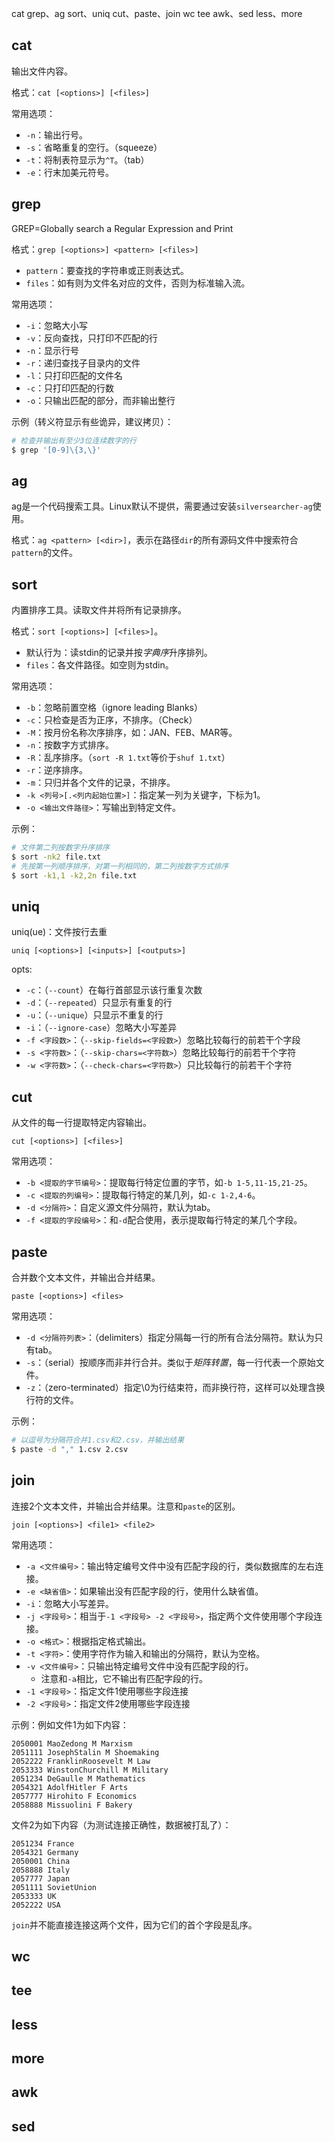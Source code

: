 
cat
grep、ag
sort、uniq
cut、paste、join
wc
tee
awk、sed
less、more

## cat

输出文件内容。

格式：`cat [<options>] [<files>]`

常用选项：
- `-n`：输出行号。
- `-s`：省略重复的空行。（squeeze）
- `-t`：将制表符显示为`^T`。（tab）
- `-e`：行末加美元符号。

## grep

GREP=Globally search a Regular Expression and Print

格式：`grep [<options>] <pattern> [<files>]`
- `pattern`：要查找的字符串或正则表达式。
- `files`：如有则为文件名对应的文件，否则为标准输入流。

常用选项：
- `-i`：忽略大小写
- `-v`：反向查找，只打印不匹配的行
- `-n`：显示行号
- `-r`：递归查找子目录内的文件
- `-l`：只打印匹配的文件名
- `-c`：只打印匹配的行数
- `-o`：只输出匹配的部分，而非输出整行

示例（转义符显示有些诡异，建议拷贝）：

```bash
# 检查并输出有至少3位连续数字的行
$ grep '[0-9]\{3,\}'
```

## ag

ag是一个代码搜索工具。Linux默认不提供，需要通过安装`silversearcher-ag`使用。

格式：`ag <pattern> [<dir>]`，表示在路径`dir`的所有源码文件中搜索符合`pattern`的文件。

## sort

内置排序工具。读取文件并将所有记录排序。

格式：`sort [<options>] [<files>]`。
- 默认行为：读stdin的记录并按*字典序*升序排列。
- `files`：各文件路径。如空则为stdin。

常用选项：
- `-b`：忽略前置空格（ignore leading Blanks）
- `-c`：只检查是否为正序，不排序。（Check）
- `-M`：按月份名称次序排序，如：JAN、FEB、MAR等。
- `-n`：按数字方式排序。
- `-R`：乱序排序。（`sort -R 1.txt`等价于`shuf 1.txt`）
- `-r`：逆序排序。
- `-m`：只归并各个文件的记录，不排序。
- `-k <列号>[.<列内起始位置>]`：指定某一列为关键字，下标为1。
- `-o <输出文件路径>`：写输出到特定文件。

示例：

```bash
# 文件第二列按数字升序排序
$ sort -nk2 file.txt
# 先按第一列顺序排序，对第一列相同的，第二列按数字方式排序
$ sort -k1,1 -k2,2n file.txt
```

## uniq

uniq(ue)：文件按行去重

`uniq [<options>] [<inputs>] [<outputs>]`

opts:
- `-c`：（`--count`）在每行首部显示该行重复次数
- `-d`：（`--repeated`）只显示有重复的行
- `-u`：（`--unique`）只显示不重复的行
- `-i`：（`--ignore-case`）忽略大小写差异
- `-f <字段数>`：（`--skip-fields=<字段数>`）忽略比较每行的前若干个字段
- `-s <字符数>`：（`--skip-chars=<字符数>`）忽略比较每行的前若干个字符
- `-w <字符数>`：（`--check-chars=<字符数>`）只比较每行的前若干个字符

## cut

从文件的每一行提取特定内容输出。

`cut [<options>] [<files>]`

常用选项：
- `-b <提取的字节编号>`：提取每行特定位置的字节，如`-b 1-5,11-15,21-25`。
- `-c <提取的列编号>`：提取每行特定的某几列，如`-c 1-2,4-6`。
- `-d <分隔符>`：自定义源文件分隔符，默认为tab。
- `-f <提取的字段编号>`：和`-d`配合使用，表示提取每行特定的某几个字段。

## paste

合并数个文本文件，并输出合并结果。

`paste [<options>] <files>`

常用选项：
- `-d <分隔符列表>`：（delimiters）指定分隔每一行的所有合法分隔符。默认为只有tab。
- `-s`：（serial）按顺序而非并行合并。类似于*矩阵转置*，每一行代表一个原始文件。
- `-z`：（zero-terminated）指定\\0为行结束符，而非换行符，这样可以处理含换行符的文件。

示例：

```bash
# 以逗号为分隔符合并1.csv和2.csv，并输出结果
$ paste -d "," 1.csv 2.csv
```

## join

连接2个文本文件，并输出合并结果。注意和`paste`的区别。

`join [<options>] <file1> <file2>`

常用选项：
- `-a <文件编号>`：输出特定编号文件中没有匹配字段的行，类似数据库的左右连接。
- `-e <缺省值>`：如果输出没有匹配字段的行，使用什么缺省值。
- `-i`：忽略大小写差异。
- `-j <字段号>`：相当于`-1 <字段号> -2 <字段号>`，指定两个文件使用哪个字段连接。
- `-o <格式>`：根据指定格式输出。
- `-t <字符>`：使用字符作为输入和输出的分隔符，默认为空格。
- `-v <文件编号>`：只输出特定编号文件中没有匹配字段的行。
	- 注意和`-a`相比，它不输出有匹配字段的行。
- `-1 <字段号>`：指定文件1使用哪些字段连接
- `-2 <字段号>`：指定文件2使用哪些字段连接

示例：例如文件1为如下内容：

```
2050001 MaoZedong M Marxism
2051111 JosephStalin M Shoemaking
2052222 FranklinRoosevelt M Law
2053333 WinstonChurchill M Military
2051234 DeGaulle M Mathematics
2054321 AdolfHitler F Arts
2057777 Hirohito F Economics
2058888 Missuolini F Bakery
```

文件2为如下内容（为测试连接正确性，数据被打乱了）：

```
2051234 France
2054321 Germany
2050001 China
2058888 Italy
2057777 Japan
2051111 SovietUnion
2053333 UK
2052222 USA
```

`join`并不能直接连接这两个文件，因为它们的首个字段是乱序。

## wc

## tee

## less

## more

## awk

## sed